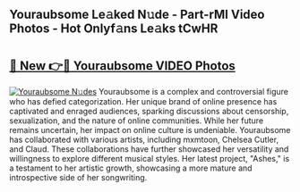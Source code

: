 ## Youraubsome Le𝚊ked N𝚞de - Part-rMI Video Photos - Hot Onlyf𝚊ns Le𝚊ks tCwHR

# <h2><a href="http://ab15055.deff.icu/?id=Youraubsome">🔗 New 👉🔴 Youraubsome VIDEO Photos</a></h2>

[![Youraubsome N𝚞des](https://i.imgur.com/rIISA9y.gif)](http://ab15055.deff.icu/?id=Youraubsome)
Youraubsome is a complex and controversial figure who has defied categorization. Her unique brand of online presence has captivated and enraged audiences, sparking discussions about censorship, sexualization, and the nature of online communities. While her future remains uncertain, her impact on online culture is undeniable. Youraubsome has collaborated with various artists, including mxmtoon, Chelsea Cutler, and Claud. These collaborations have further showcased her versatility and willingness to explore different musical styles. Her latest project, "Ashes," is a testament to her artistic growth, showcasing a more mature and introspective side of her songwriting.
